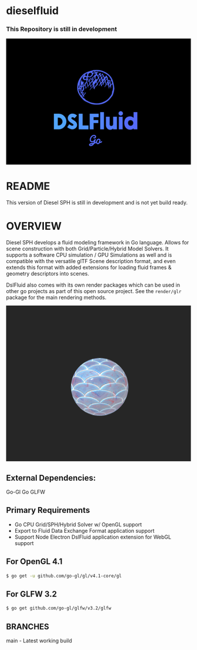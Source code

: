 # dieselfluid

### This Repository is still in development

![DieselFluid Go Logo](logo.png?raw=true "DieselFluid Go")


# README

This version of Diesel SPH is still in development and is not yet build ready.

# OVERVIEW

Diesel SPH develops a fluid modeling framework in Go language. Allows for scene construction with both Grid/Particle/Hybrid Model Solvers. It supports a software CPU simulation / GPU Simulations as well and is compatible with the versatile glTF
Scene description format, and even extends this format with added extensions for
loading fluid frames & geometry descriptors into scenes.

DslFluid also comes with its own render packages which can be used in other go
projects as part of this open source project. See the ```render/glr``` package
for the main rendering methods. 

![Screeshot](rendersphere.png?raw=true "Render Sphere")

## External Dependencies:
Go-Gl
Go GLFW

## Primary Requirements
- Go CPU Grid/SPH/Hybrid Solver w/ OpenGL support
- Export to Fluid Data Exchange Format application support
- Support Node Electron DslFluid application extension for WebGL support

##  For OpenGL 4.1
```bash
$ go get -u github.com/go-gl/gl/v4.1-core/gl
```

##  For GLFW 3.2
```bash
$ go get github.com/go-gl/glfw/v3.2/glfw
```

## BRANCHES

main - Latest working build
